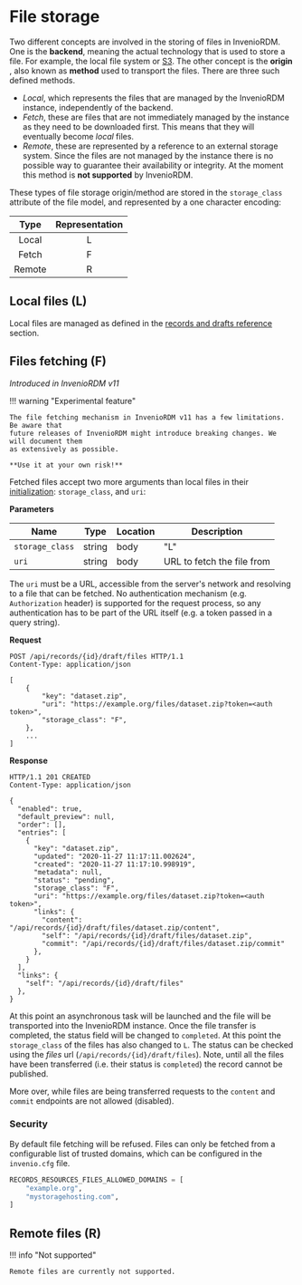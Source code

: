 # File storage

Two different concepts are involved in the storing of files in InvenioRDM. One is the
**backend**, meaning the actual technology that is used to store a file. For example, the local
file system or [S3](../operate/customize/s3.md). The other concept is the **origin** ,
also known as **method** used to transport the files. There are three such defined methods.

- *Local*, which represents the files that are managed by the InvenioRDM instance,
independently of the backend.
- *Fetch*, these are files that are not immediately managed by the instance as they need to be downloaded first.
This means that they will eventually become _local_ files.
- *Remote*, these are represented by a reference to an external storage system. Since
the files are not managed by the instance there is no possible way to guarantee their
availability or integrity. At the moment this method is **not supported** by
InvenioRDM.

These types of file storage origin/method are stored in the `storage_class` attribute of the file model, and
represented by a one character encoding:

|  Type  | Representation |
|:------:|:--------------:|
| Local  |       L        |
| Fetch  |       F        |
| Remote |       R        |

## Local files (L)

Local files are managed as defined in the
[records and drafts reference](rest_api_drafts_records.md) section.

## Files fetching (F)

_Introduced in InvenioRDM v11_

!!! warning "Experimental feature"

    The file fetching mechanism in InvenioRDM v11 has a few limitations. Be aware that
    future releases of InvenioRDM might introduce breaking changes. We will document them
    as extensively as possible.

    **Use it at your own risk!**

Fetched files accept two more arguments than local files in their
[initialization](rest_api_drafts_records.md#start-draft-file-uploads): `storage_class`, and
`uri`:

**Parameters**

| Name            | Type   | Location | Description                |
| --------------- | ------ | -------- | -------------------------- |
| `storage_class` | string | body     | "L"                        |
| `uri`           | string | body     | URL to fetch the file from |

The `uri` must be a URL, accessible from the server's network and resolving to a file
that can be fetched. No authentication mechanism (e.g. `Authorization` header) is
supported for the request process, so any authentication has to be part of the URL itself
(e.g. a token passed in a query string).

**Request**

```http
POST /api/records/{id}/draft/files HTTP/1.1
Content-Type: application/json

[
    {
        "key": "dataset.zip",
        "uri": "https://example.org/files/dataset.zip?token=<auth token>",
        "storage_class": "F",
    },
    ...
]
```

**Response**

```http
HTTP/1.1 201 CREATED
Content-Type: application/json

{
  "enabled": true,
  "default_preview": null,
  "order": [],
  "entries": [
    {
      "key": "dataset.zip",
      "updated": "2020-11-27 11:17:11.002624",
      "created": "2020-11-27 11:17:10.998919",
      "metadata": null,
      "status": "pending",
      "storage_class": "F",
      "uri": "https://example.org/files/dataset.zip?token=<auth token>",
      "links": {
        "content": "/api/records/{id}/draft/files/dataset.zip/content",
        "self": "/api/records/{id}/draft/files/dataset.zip",
        "commit": "/api/records/{id}/draft/files/dataset.zip/commit"
      },
    }
  ],
  "links": {
    "self": "/api/records/{id}/draft/files"
  },
}
```

At this point an asynchronous task will be launched and the file will be transported into
the InvenioRDM instance. Once the file transfer is completed, the status field will be
changed to `completed`. At this point the `storage_class` of the files has also changed
to `L`. The status can be checked using the _files_ url (`/api/records/{id}/draft/files`).
Note, until all the files have been transferred (i.e. their status is `completed`) the
record cannot be published.

More over, while files are being transferred requests to the `content` and `commit`
endpoints are not allowed (disabled).

### Security

By default file fetching will be refused. Files can only be fetched from a configurable
list of trusted domains, which can be configured in the `invenio.cfg` file.

```python
RECORDS_RESOURCES_FILES_ALLOWED_DOMAINS = [
    "example.org",
    "mystoragehosting.com",
]
```

## Remote files (R)

!!! info "Not supported"

    Remote files are currently not supported.
